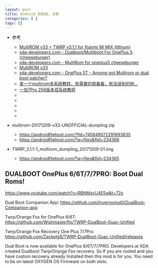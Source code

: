 ```yaml
---
layout: post
title: Android 双系统，关联 
categories: [ ]
tags: []
---
```


* 参考
  * [MultiROM v33 + TWRP v3.1.1 for Xiaomi Mi MIX (lithium)](https://forum.xda-developers.com/t/recovery-mod-multirom-v33-twrp-v3-1-1-for-xiaomi-mi-mix-lithium.3648153/)
  * [xda-developers.com - Dualboot/Multiboot For OnePlus 5 (cheeseburger)](https://forum.xda-developers.com/t/patcher-app-official-dualboot-multiboot-for-oneplus-5-cheeseburger.3633150/)
  * [xda-developers.com - MultiRom for oneplus5 cheeseburger](https://forum.xda-developers.com/t/op5-rom-mr-recovery-tipsy-cheeseburger-7-1-2-stable.3632536/#post-72925722)
  * [MultiROM v33](https://forum.xda-developers.com/t/mod-multirom-v33.3313291/)
  * [xda-developers.com - OnePlus 5T - Anyone got Multirom or dual boot patcher?](https://forum.xda-developers.com/t/anyone-got-multirom-or-dual-boot-patcher.3785605/)
  * [发一个multirom多系统教程，有需要的就看看，有没讲到的地...](https://www.oneplusbbs.com/forum.php?mod=viewthread&tid=3597771)
  * [一加7Pro 256版本双系统教程](https://www.oneplusbbs.com/forum.php?mod=viewthread&tid=5349770&version=5)
  * []()
  * []()
  * []()
  * []()
  * []()





* multirom-20171209-v33-UNOFFICIAL-dumpling.zip
  * <https://androidfilehost.com/?fid=745849072291693835>
  * <https://androidfilehost.com/?w=files&flid=234366>

* TWRP_3.1.1-1_multirom_dumpling_20171209-01.img
  * <https://androidfilehost.com/?w=files&flid=234365>






## DUALBOOT OnePlus 6/6T/7/7PRO: Boot Dual Roms!

<https://www.youtube.com/watch?v=RBNMxcU4E5w&t=72s>

Dual Boot Companion App: <https://github.com/Invernomut0/DualBoot-Companion-app>

Twrp/Orange Fox for OnePlus 6/6T: <https://github.com/Wishmasterflo/TWRP-DualBoot-Guac-Unified>

Twrp/Orange Fox Recovery One Plus 7/7Pro:
<https://github.com/Zackptg5/TWRP-DualBoot-Guac-Unified/releases>

Dual Boot is now available for OnePlus 6/6T/7/7PRO. Developers at XDA created Dualboot Twrp/Orange Fox recovery. So If you are rooted and you have custom recovery already Installed then this mod is for you. You need to be on latest OXYGEN OS Firmware on both slots.





